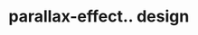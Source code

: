 # parallax-effect.. design                                                                                                                                                                                 
                                     

